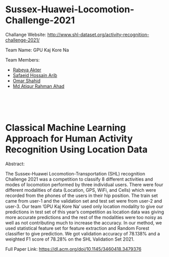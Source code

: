 # Sussex-Huawei-Locomotion-Challenge-2021


Challange Website: http://www.shl-dataset.org/activity-recognition-challenge-2021/

Team Name: GPU Kaj Kore Na

Team Members:

* [Rabeya Akter](https://scholar.google.com/citations?hl=en&user=3XYOK88AAAAJ)
* [Safaeid Hossain Arib](https://scholar.google.com/citations?hl=en&user=ETeF6sUAAAAJ)
* [Omar Shahid](https://scholar.google.com/citations?hl=en&user=9KqsI5gAAAAJ)
* [Md Atiqur Rahman Ahad](https://scholar.google.com/citations?hl=en&user=W6U2zfAAAAAJ)

<br />

<br />

<br />


# Classical Machine Learning Approach for Human Activity Recognition Using Location Data

Abstract:

The Sussex-Huawei Locomotion-Transportation (SHL) recognition Challenge 2021 was a competition to classify 8 different activities and modes of locomotion performed by three individual users. There were four different modalities of data (Location, GPS, WiFi, and Cells) which were recorded from the phones of the users in their hip position. The train set came from user-1 and the validation set and test set were from user-2 and user-3. Our team ’GPU Kaj Kore Na’ used only location modality to give our predictions in test set of this year’s competition as location data was giving more accurate predictions and the rest of the modalities were too noisy as well as not contributing much to increase the accuracy. In our method, we used statistical feature set for feature extraction and Random Forest classifier to give prediction. We got validation accuracy of 78.138% and a weighted F1 score of 78.28% on the SHL Validation Set 2021.

Full Paper Link: https://dl.acm.org/doi/10.1145/3460418.3479376

